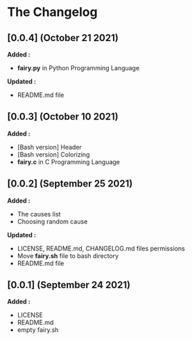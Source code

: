 # The Changelog

## [0.0.4] (October 21 2021)

**Added :**

- **fairy.py** in Python Programming Language

**Updated :**

- README.md file

## [0.0.3] (October 10 2021)

**Added :**

- [Bash version] Header
- [Bash version] Colorizing
- **fairy.c** in C Programming Language

## [0.0.2] (September 25 2021)

**Added :**

- The causes list
- Choosing random cause

**Updated :**

- LICENSE, README.md, CHANGELOG.md files permissions
- Move **fairy.sh** file to bash directory
- README.md file

## [0.0.1] (September 24 2021)

**Added :**

- LICENSE
- README.md
- empty fairy.sh

